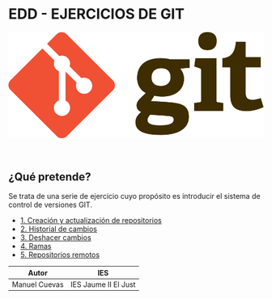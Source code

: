 # EDD - EJERCICIOS DE GIT

![Imagen GIT](imagenes/GIT.png)

<br>

## ¿Qué pretende?
Se trata de una serie de ejercicio cuyo propósito es introducir el sistema de control de versiones GIT.

* [1. Creación y actualización de repositorios](1_CreacioActualitzacio.md)
* [2. Historial de cambios](2_ManejoHistorial.md)
* [3. Deshacer cambios](3_DeshacerCambios.md)
* [4. Ramas](4_GestionRamas.md)
* [5. Repositorios remotos]()



|Autor|IES|
|-----|---|
|Manuel Cuevas|IES Jaume II El Just|
